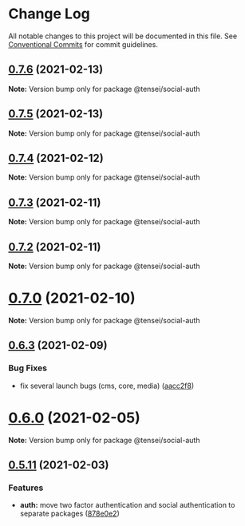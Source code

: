 # Change Log

All notable changes to this project will be documented in this file.
See [Conventional Commits](https://conventionalcommits.org) for commit guidelines.

## [0.7.6](https://github.com/tenseijs/tensei/compare/v0.7.5...v0.7.6) (2021-02-13)

**Note:** Version bump only for package @tensei/social-auth





## [0.7.5](https://github.com/tenseijs/tensei/compare/v0.7.4...v0.7.5) (2021-02-13)

**Note:** Version bump only for package @tensei/social-auth





## [0.7.4](https://github.com/tenseijs/tensei/compare/v0.7.3...v0.7.4) (2021-02-12)

**Note:** Version bump only for package @tensei/social-auth






## [0.7.3](https://github.com/tenseijs/tensei/compare/v0.7.2...v0.7.3) (2021-02-11)

**Note:** Version bump only for package @tensei/social-auth





## [0.7.2](https://github.com/tenseijs/tensei/compare/v0.7.1...v0.7.2) (2021-02-11)

**Note:** Version bump only for package @tensei/social-auth





# [0.7.0](https://github.com/tenseijs/tensei/compare/v0.6.3...v0.7.0) (2021-02-10)

**Note:** Version bump only for package @tensei/social-auth





## [0.6.3](https://github.com/tenseijs/tensei/compare/v0.6.2...v0.6.3) (2021-02-09)


### Bug Fixes

* fix several launch bugs (cms, core, media) ([aacc2f8](https://github.com/tenseijs/tensei/commit/aacc2f8175a74d4983c96358c85d1db67128f889))






# [0.6.0](https://github.com/tenseijs/tensei/compare/v0.5.12...v0.6.0) (2021-02-05)

**Note:** Version bump only for package @tensei/social-auth





## [0.5.11](https://github.com/tenseijs/tensei/compare/v0.5.10...v0.5.11) (2021-02-03)


### Features

* **auth:** move two factor authentication and social authentication to separate packages ([878e0e2](https://github.com/tenseijs/tensei/commit/878e0e2c03561d0790c448b330a4e3a4e72302bd))
